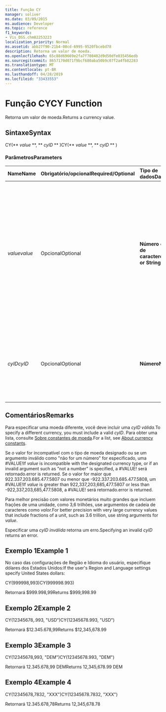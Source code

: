 ```yaml
---
title: Função CY
manager: soliver
ms.date: 03/09/2015
ms.audience: Developer
ms.topic: reference
f1_keywords:
- Vis_DSS.chm82253223
localization_priority: Normal
ms.assetid: abb27f90-21b4-08cd-6995-9520fbcebd78
description: Retorna um valor de moeda.
ms.openlocfilehash: 65c88d69669e2fa7f708402d9d50dfe035456edb
ms.sourcegitcommit: 8657170d071f9bcf680aba50b9c07f2a4fb82283
ms.translationtype: MT
ms.contentlocale: pt-BR
ms.lasthandoff: 04/28/2019
ms.locfileid: "33433553"
---
```

# <a name="cy-function"></a><span data-ttu-id="af260-103">Função CY</span><span class="sxs-lookup"><span data-stu-id="af260-103">CY Function</span></span>

<span data-ttu-id="af260-104">Retorna um valor de moeda.</span><span class="sxs-lookup"><span data-stu-id="af260-104">Returns a currency value.</span></span>
  
## <a name="syntax"></a><span data-ttu-id="af260-105">Sintaxe</span><span class="sxs-lookup"><span data-stu-id="af260-105">Syntax</span></span>

<span data-ttu-id="af260-106">CY(\*\* *value* \*\*, \*\* *cyID* \*\* )</span><span class="sxs-lookup"><span data-stu-id="af260-106">CY(\*\* *value* \*\*, \*\* *cyID* \*\* )</span></span> 
  
### <a name="parameters"></a><span data-ttu-id="af260-107">Parâmetros</span><span class="sxs-lookup"><span data-stu-id="af260-107">Parameters</span></span>

|<span data-ttu-id="af260-108">**Name**</span><span class="sxs-lookup"><span data-stu-id="af260-108">**Name**</span></span>|<span data-ttu-id="af260-109">**Obrigatório/opcional**</span><span class="sxs-lookup"><span data-stu-id="af260-109">**Required/Optional**</span></span>|<span data-ttu-id="af260-110">**Tipo de dados**</span><span class="sxs-lookup"><span data-stu-id="af260-110">**Data Type**</span></span>|<span data-ttu-id="af260-111">**Descrição**</span><span class="sxs-lookup"><span data-stu-id="af260-111">**Description**</span></span>|
|:-----|:-----|:-----|:-----|
| <span data-ttu-id="af260-112">_value_</span><span class="sxs-lookup"><span data-stu-id="af260-112">_value_</span></span> <br/> |<span data-ttu-id="af260-113">Opcional</span><span class="sxs-lookup"><span data-stu-id="af260-113">Optional</span></span>  <br/> |<span data-ttu-id="af260-114">**Número ou Cadeia de caracteres**</span><span class="sxs-lookup"><span data-stu-id="af260-114">**Number or String**</span></span> <br/> |<span data-ttu-id="af260-115">Um número ou uma cadeia de caracteres que inclui formatação específica de moeda.</span><span class="sxs-lookup"><span data-stu-id="af260-115">A number or a string that includes currency-specific formatting.</span></span> <span data-ttu-id="af260-116">Se não for especificado, o valor de moeda será formatado de acordo com o estilo de moeda nas configurações de Região e Idioma do sistema.</span><span class="sxs-lookup"><span data-stu-id="af260-116">If not specified, the currency value is formatted according to the currency style in the system's Region and Language settings.</span></span>  <br/> |
| <span data-ttu-id="af260-117">_cyID_</span><span class="sxs-lookup"><span data-stu-id="af260-117">_cyID_</span></span> <br/> |<span data-ttu-id="af260-118">Opcional</span><span class="sxs-lookup"><span data-stu-id="af260-118">Optional</span></span>  <br/> |<span data-ttu-id="af260-119">**Número**</span><span class="sxs-lookup"><span data-stu-id="af260-119">**Number**</span></span> <br/> |<span data-ttu-id="af260-120">Uma ID de moeda numérica ou uma cadeia de caracteres entre aspas de três caracteres para a abreviação ISO 4217.</span><span class="sxs-lookup"><span data-stu-id="af260-120">A numeric currency ID or a three-character quoted string for the ISO 4217 abbreviation.</span></span>  <br/> |
   
## <a name="remarks"></a><span data-ttu-id="af260-121">Comentários</span><span class="sxs-lookup"><span data-stu-id="af260-121">Remarks</span></span>

<span data-ttu-id="af260-122">Para especificar uma moeda diferente, você deve incluir uma _cyID válida._</span><span class="sxs-lookup"><span data-stu-id="af260-122">To specify a different currency, you must include a valid  _cyID_.</span></span> <span data-ttu-id="af260-123">Para obter uma lista, consulte [Sobre constantes de moeda](about-currency-constants.md).</span><span class="sxs-lookup"><span data-stu-id="af260-123">For a list, see [About currency constants](about-currency-constants.md).</span></span>
  
<span data-ttu-id="af260-124">Se  _o_ valor for incompatível com o tipo de moeda designado ou se um argumento inválido como "não for um número" for especificado, uma #VALUE!</span><span class="sxs-lookup"><span data-stu-id="af260-124">If  _value_ is incompatible with the designated currency type, or if an invalid argument such as "not a number" is specified, a #VALUE!</span></span> <span data-ttu-id="af260-125">será retornado.</span><span class="sxs-lookup"><span data-stu-id="af260-125">error is returned.</span></span> <span data-ttu-id="af260-126">Se  o valor for maior que 922.337.203.685.477.5807 ou menor que -922.337.203.685.477.5808, um #VALUE!</span><span class="sxs-lookup"><span data-stu-id="af260-126">If  _value_ is greater than 922,337,203,685,477.5807 or less than -922,337,203,685,477.5808, a #VALUE!</span></span> <span data-ttu-id="af260-127">será retornado.</span><span class="sxs-lookup"><span data-stu-id="af260-127">error is returned.</span></span> 
  
<span data-ttu-id="af260-128">Para melhor precisão com valores monetários muito grandes que incluem frações de uma unidade, como 3,6 trilhões, use argumentos de cadeia de caracteres como _valor._</span><span class="sxs-lookup"><span data-stu-id="af260-128">For better precision with very large currency values that include fractions of a unit, such as 3.6 trillion, use string arguments for  _value_.</span></span>
  
<span data-ttu-id="af260-129">Especificar uma  _cyID inválida_ retorna um erro.</span><span class="sxs-lookup"><span data-stu-id="af260-129">Specifying an invalid  _cyID_ returns an error.</span></span> 
  
## <a name="example-1"></a><span data-ttu-id="af260-130">Exemplo 1</span><span class="sxs-lookup"><span data-stu-id="af260-130">Example 1</span></span>

<span data-ttu-id="af260-131">No caso das configurações de Região e Idioma do usuário, especifique dólares dos Estados Unidos:</span><span class="sxs-lookup"><span data-stu-id="af260-131">If the user's Region and Language settings specify United States dollars:</span></span>
  
<span data-ttu-id="af260-132">CY(999998,993)</span><span class="sxs-lookup"><span data-stu-id="af260-132">CY(999998.993)</span></span>
  
<span data-ttu-id="af260-133">Retornará $999.998,99</span><span class="sxs-lookup"><span data-stu-id="af260-133">Returns $999,998.99</span></span>
  
## <a name="example-2"></a><span data-ttu-id="af260-134">Exemplo 2</span><span class="sxs-lookup"><span data-stu-id="af260-134">Example 2</span></span>

<span data-ttu-id="af260-135">CY(12345678,.993, "USD")</span><span class="sxs-lookup"><span data-stu-id="af260-135">CY(12345678.993, "USD")</span></span>
  
<span data-ttu-id="af260-136">Retornará $12.345.678,99</span><span class="sxs-lookup"><span data-stu-id="af260-136">Returns $12,345,678.99</span></span>
  
## <a name="example-3"></a><span data-ttu-id="af260-137">Exemplo 3</span><span class="sxs-lookup"><span data-stu-id="af260-137">Example 3</span></span>

<span data-ttu-id="af260-138">CY(12345678,993, "DEM")</span><span class="sxs-lookup"><span data-stu-id="af260-138">CY(12345678.993, "DEM")</span></span>
  
<span data-ttu-id="af260-139">Retornará 12.345.678,99 DEM</span><span class="sxs-lookup"><span data-stu-id="af260-139">Returns 12,345,678.99 DEM</span></span>
  
## <a name="example-4"></a><span data-ttu-id="af260-140">Exemplo 4</span><span class="sxs-lookup"><span data-stu-id="af260-140">Example 4</span></span>

<span data-ttu-id="af260-141">CY(12345678,7832, "XXX")</span><span class="sxs-lookup"><span data-stu-id="af260-141">CY(12345678.7832, "XXX")</span></span>
  
<span data-ttu-id="af260-142">Retornará 12.345.678,78</span><span class="sxs-lookup"><span data-stu-id="af260-142">Returns 12,345,678.78</span></span>
  

